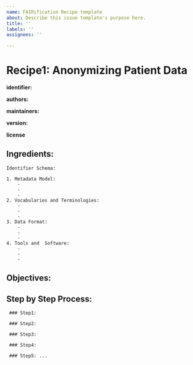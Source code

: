 ```yaml
---
name: FAIRification Recipe template
about: Describe this issue template's purpose here.
title: ''
labels: ''
assignees: ''

---
```


# Recipe1: Anonymizing Patient Data

**identifier:**

**authors:**

**maintainers:**

**version:**

**license**


## Ingredients:

    Identifier Schema:

    1. Metadata Model:
        -
        -
        -
    2. Vocabularies and Terminologies:
        -
        -
        -
    3. Data Format:
        -
        -
        -
    4. Tools and  Software:
        -
        -
        -
        

## Objectives:

## Step by Step Process:

     ### Step1:
     
     ### Step2:
     
     ### Step3:
     
     ### Step4:
     
     ### Step5: ...
